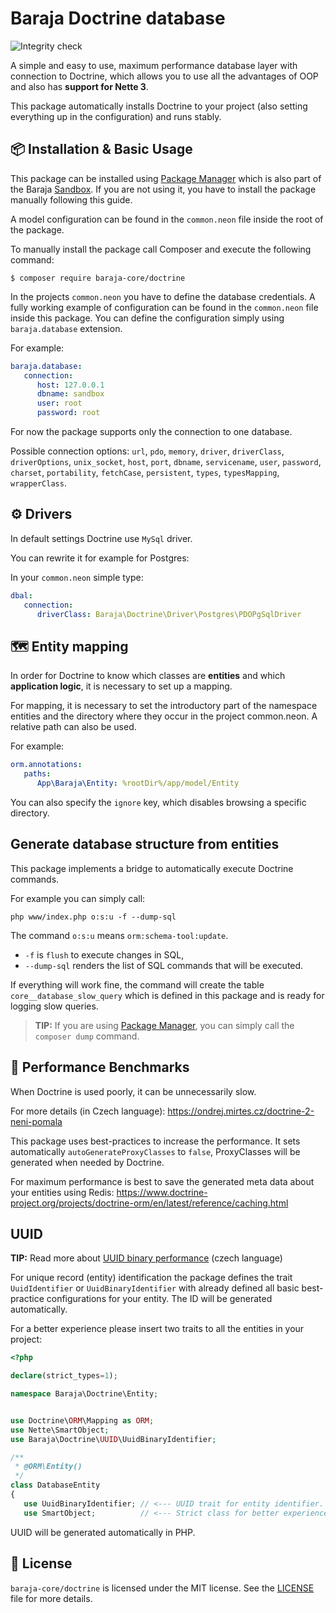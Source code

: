Baraja Doctrine database
========================

![Integrity check](https://github.com/baraja-core/doctrine/workflows/Integrity%20check/badge.svg)

A simple and easy to use, maximum performance database layer with connection to Doctrine, which allows you to use all the advantages of OOP and also has **support for Nette 3**.

This package automatically installs Doctrine to your project (also setting everything up in the configuration) and runs stably.

📦 Installation & Basic Usage
-----------------------------

This package can be installed using [Package Manager](https://github.com/baraja-core/package-manager) which is also part of the Baraja [Sandbox](https://github.com/baraja-core/sandbox). If you are not using it, you have to install the package manually following this guide.

A model configuration can be found in the `common.neon` file inside the root of the package.

To manually install the package call Composer and execute the following command:

```shell
$ composer require baraja-core/doctrine
```

In the projects `common.neon` you have to define the database credentials. A fully working example of configuration can be found in the `common.neon` file inside this package. You can define the configuration simply using `baraja.database` extension.

For example:

```yaml
baraja.database:
   connection:
      host: 127.0.0.1
      dbname: sandbox
      user: root
      password: root
```

For now the package supports only the connection to one database.

Possible connection options: `url`, `pdo`, `memory`, `driver`, `driverClass`, `driverOptions`, `unix_socket`, `host`, `port`, `dbname`, `servicename`, `user`, `password`, `charset`, `portability`, `fetchCase`, `persistent`, `types`, `typesMapping`, `wrapperClass`.

⚙️ Drivers
----------

In default settings Doctrine use `MySql` driver.

You can rewrite it for example for Postgres:

In your `common.neon` simple type:

```yaml
dbal:
   connection:
      driverClass: Baraja\Doctrine\Driver\Postgres\PDOPgSqlDriver
```

🗺️ Entity mapping
------------------

In order for Doctrine to know which classes are **entities** and which **application logic**, it is necessary to set up a mapping.

For mapping, it is necessary to set the introductory part of the namespace entities and the directory where they occur in the project common.neon. A relative path can also be used.

For example:

```yaml
orm.annotations:
   paths:
      App\Baraja\Entity: %rootDir%/app/model/Entity
```

You can also specify the `ignore` key, which disables browsing a specific directory.

Generate database structure from entities
-----------------------------------------

This package implements a bridge to automatically execute Doctrine commands.

For example you can simply call:

```shell
php www/index.php o:s:u -f --dump-sql
```

The command `o:s:u` means `orm:schema-tool:update`.

- `-f` is `flush` to execute changes in SQL,
- `--dump-sql` renders the list of SQL commands that will be executed.

If everything will work fine, the command will create the table `core__database_slow_query` which is defined in this package and is ready for logging slow queries.

> **TIP:** If you are using [Package Manager](https://github.com/baraja-core/package-manager), you can simply call the `composer dump` command.

🚀 Performance Benchmarks
-------------------------

When Doctrine is used poorly, it can be unnecessarily slow.

For more details (in Czech language): https://ondrej.mirtes.cz/doctrine-2-neni-pomala

This package uses best-practices to increase the performance. It sets automatically `autoGenerateProxyClasses` to `false`, ProxyClasses will be generated when needed by Doctrine.

For maximum performance is best to save the generated meta data about your entities using Redis: https://www.doctrine-project.org/projects/doctrine-orm/en/latest/reference/caching.html

UUID
----

**TIP:** Read more about [UUID binary performance](https://php.baraja.cz/uuid-performance) (czech language)

For unique record (entity) identification the package defines the trait `UuidIdentifier` or `UuidBinaryIdentifier` with already defined all basic best-practice configurations for your entity. The ID will be generated automatically.

For a better experience please insert two traits to all the entities in your project:

```php
<?php

declare(strict_types=1);

namespace Baraja\Doctrine\Entity;


use Doctrine\ORM\Mapping as ORM;
use Nette\SmartObject;
use Baraja\Doctrine\UUID\UuidBinaryIdentifier;

/**
 * @ORM\Entity()
 */
class DatabaseEntity
{
   use UuidBinaryIdentifier; // <--- UUID trait for entity identifier.
   use SmartObject;          // <--- Strict class for better experience.
```

UUID will be generated automatically in PHP.

📄 License
-----------

`baraja-core/doctrine` is licensed under the MIT license. See the [LICENSE](https://github.com/baraja-core/doctrine/blob/master/LICENSE) file for more details.
